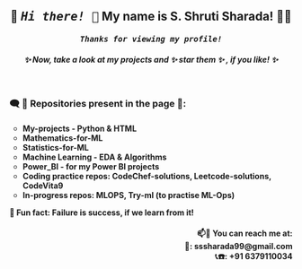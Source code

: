 <!--
**Shrutisharada99/Shrutisharada99** is a ✨ _special_ ✨ repository because its `README.md` (this file) appears on your GitHub profile.

Here are some ideas to get you started:

- 🔭 I’m currently working on ...
- 🌱 I’m currently learning ...
- 👯 I’m looking to collaborate on ...
- 🤔 I’m looking for help with ...
- 💬 Ask me about ...
- 📫 How to reach me: ...
- 😄 Pronouns: ...
- ⚡ Fun fact: ...
-->

<h2 align = center>🤩 <i><tt> Hi there! 👋</tt></i> My name is S. Shruti Sharada! 👩‍💻 </h2>
<h4 align = center><tt><i> Thanks for viewing my profile! </i></tt><br></h4>
<h4 align = center><i> ✨ Now, take a look at my projects and ✨ star them ✨ , if you like! ✨ </i> </h4> <br>
<h3 align = justify> 🗨️ 📂 Repositories present in the page 📂: </h3> <h4> <ul type = circle>
  <li> My-projects - Python & HTML </li>
  <li> Mathematics-for-ML </li>
  <li> Statistics-for-ML </li>
  <li> Machine Learning - EDA & Algorithms </li>
  <li> Power_BI - for my Power BI projects </li>
  <li> Coding practice repos: CodeChef-solutions, Leetcode-solutions, CodeVita9 </li>
  <li> In-progress repos: MLOPS, Try-ml (to practise ML-Ops) </li>
</ul>
🥅  Fun fact: Failure is success, if we learn from it! </h4>
<h4 align = right> 
  📫💬 You can reach me at:<br>
  📧: sssharada99@gmail.com <br>
  📞☎️: +91 6379110034
</h4>
